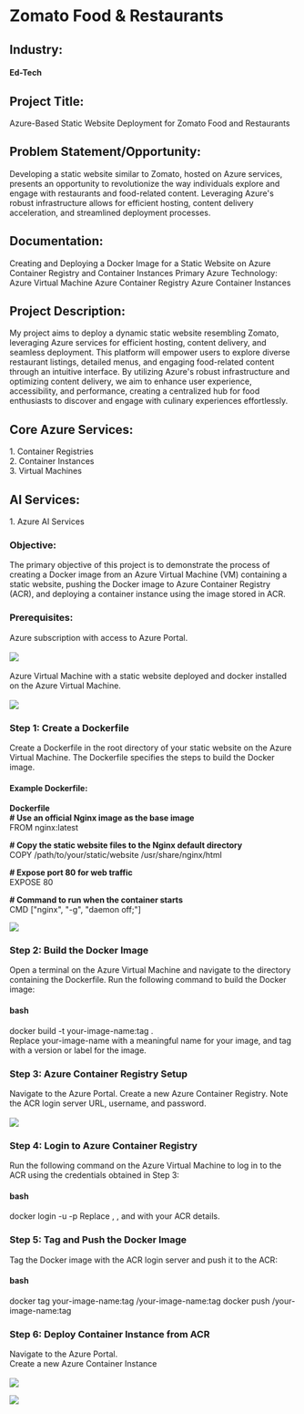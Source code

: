 <h1>Zomato Food & Restaurants</h1>

<h2>Industry:</h2>
<h4>Ed-Tech</h4>

<h2>Project Title:</h2>
Azure-Based Static Website Deployment for Zomato Food and Restaurants

<h2>Problem Statement/Opportunity:</h2>
Developing a static website similar to Zomato, hosted on Azure services, presents an opportunity to revolutionize the way individuals explore and engage with restaurants and food-related content. Leveraging Azure's robust infrastructure allows for efficient hosting, content delivery acceleration, and streamlined deployment processes.

<h2>Documentation:</h2>
Creating and Deploying a Docker Image for a Static Website on Azure Container Registry and Container Instances
Primary Azure Technology:
Azure Virtual Machine
Azure Container Registry
Azure Container Instances

<h2>Project Description:</h2>
My project aims to deploy a dynamic static website resembling Zomato, leveraging Azure services for efficient hosting, content delivery, and seamless deployment. This platform will empower users to explore diverse restaurant listings, detailed menus, and engaging food-related content through an intuitive interface. By utilizing Azure's robust infrastructure and optimizing content delivery, we aim to enhance user experience, accessibility, and performance, creating a centralized hub for food enthusiasts to discover and engage with culinary experiences effortlessly.

<h2>Core Azure Services:</h2>
1. Container Registries </br>
2. Container Instances</br>
3. Virtual Machines

<h2> AI Services:</h2>
1. Azure AI Services

<h3>Objective:</h3>
The primary objective of this project is to demonstrate the process of creating a Docker image from an Azure Virtual Machine (VM) containing a static website, pushing the Docker image to Azure Container Registry (ACR), and deploying a container instance using the image stored in ACR.

<h3>Prerequisites:</h3>
Azure subscription with access to Azure Portal.</br></br>
<img src = "https://github.com/harshad-pansare/Zomato-Food-Restaurant/blob/main/subscription.png"></img> </br></br>
Azure Virtual Machine with a static website deployed and docker installed on the Azure Virtual Machine.</br></br>
<img src = "https://github.com/harshad-pansare/Zomato-Food-Restaurant/blob/main/myvm.png"></img>

<h3>Step 1: Create a Dockerfile</h3>
Create a Dockerfile in the root directory of your static website on the Azure Virtual Machine. The Dockerfile specifies the steps to build the Docker image.

<h4>Example Dockerfile:</h4>

<b>Dockerfile</b></br>
<b># Use an official Nginx image as the base image</b></br>
FROM nginx:latest

<b># Copy the static website files to the Nginx default directory</b></br>
COPY /path/to/your/static/website /usr/share/nginx/html

<b># Expose port 80 for web traffic</b></br>
EXPOSE 80

<b># Command to run when the container starts</b></br>
CMD ["nginx", "-g", "daemon off;"]

<img src = "https://github.com/harshad-pansare/Zomato-Food-Restaurant/blob/main/docker%20cmd.png"></img>

<h3>Step 2: Build the Docker Image</h3>
Open a terminal on the Azure Virtual Machine and navigate to the directory containing the Dockerfile. Run the following command to build the Docker image:

<h4>bash</h4>
docker build -t your-image-name:tag .</br>
Replace your-image-name with a meaningful name for your image, and tag with a version or label for the image.

<h3>Step 3: Azure Container Registry Setup</h3>
Navigate to the Azure Portal.
Create a new Azure Container Registry.
Note the ACR login server URL, username, and password.</br></br>
<img src = "https://github.com/harshad-pansare/Zomato-Food-Restaurant/blob/main/registry.png"></img>

<h3>Step 4: Login to Azure Container Registry</h3>
Run the following command on the Azure Virtual Machine to log in to the ACR using the credentials obtained in Step 3:

<h4>bash</h4>
docker login <acr-login-server> -u <username> -p <password>
Replace <acr-login-server>, <username>, and <password> with your ACR details.

<h3>Step 5: Tag and Push the Docker Image</h3>
Tag the Docker image with the ACR login server and push it to the ACR:

<h4>bash</h4>
docker tag your-image-name:tag <acr-login-server>/your-image-name:tag
docker push <acr-login-server>/your-image-name:tag

<h3>Step 6: Deploy Container Instance from ACR</h3>
Navigate to the Azure Portal.</br>
Create a new Azure Container Instance</br></br>
<img src = "https://github.com/harshad-pansare/Zomato-Food-Restaurant/blob/main/instance.png"></img>


<img src = "https://github.com/harshad-pansare/Zomato-Food-Restaurant/blob/main/output.png"></img>
